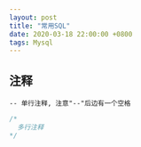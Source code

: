 ```yaml
---
layout: post
title: "常用SQL"
date: 2020-03-18 22:00:00 +0800
tags: Mysql
---
```


## 注释

`-- 单行注释, 注意"--"后边有一个空格`

```SQL
/*
  多行注释
*/
```
